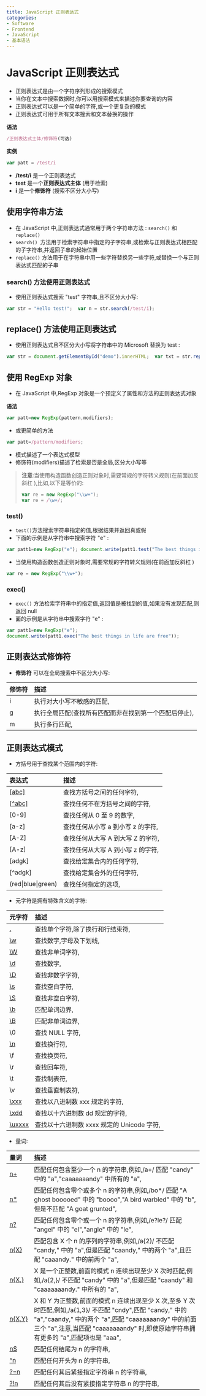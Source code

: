 ```yaml
---
title: JavaScript 正则表达式
categories:
- Software
- Frontend
- JavaScript
- 基本语法
---
```

# JavaScript 正则表达式

- 正则表达式是由一个字符序列形成的搜索模式
- 当你在文本中搜索数据时,你可以用搜索模式来描述你要查询的内容
- 正则表达式可以是一个简单的字符,或一个更复杂的模式
- 正则表达式可用于所有文本搜索和文本替换的操作

**语法**

```js
/正则表达式主体/修饰符(可选)
```

**实例**

```js
var patt = /test/i
```

- **/test/i** 是一个正则表达式
- **test** 是一个**正则表达式主体** (用于检索)
- **i** 是一个**修饰符** (搜索不区分大小写)

## 使用字符串方法

- 在 JavaScript 中,正则表达式通常用于两个字符串方法 : `search()` 和 `replace()`
- `search() `方法用于检索字符串中指定的子字符串,或检索与正则表达式相匹配的子字符串,并返回子串的起始位置
- `replace()` 方法用于在字符串中用一些字符替换另一些字符,或替换一个与正则表达式匹配的子串

### search() 方法使用正则表达式

- 使用正则表达式搜索 "test" 字符串,且不区分大小写:

```js
var str = "Hello test!";  var n = str.search(/test/i);
```

## replace() 方法使用正则表达式

- 使用正则表达式且不区分大小写将字符串中的 Microsoft 替换为 test :

```js
var str = document.getElementById("demo").innerHTML;  var txt = str.replace(/microsoft/i,"test");
```

## 使用 RegExp 对象

- 在 JavaScript 中,RegExp 对象是一个预定义了属性和方法的正则表达式对象

**语法**

```js
var patt=new RegExp(pattern,modifiers);
```

- 或更简单的方法

```js
var patt=/pattern/modifiers;
```

- 模式描述了一个表达式模型
- 修饰符(modifiers)描述了检索是否是全局,区分大小写等

> **注意**:当使用构造函数创造正则对象时,需要常规的字符转义规则(在前面加反斜杠 \),比如,以下是等价的:
>
> ```js
> var re = new RegExp("\\w+");
> var re = /\w+/;
> ```

### test()

- `test()`方法搜索字符串指定的值,根据结果并返回真或假
- 下面的示例是从字符串中搜索字符 "e" :

```js
var patt1=new RegExp("e"); document.write(patt1.test("The best things in life are free"));
```

- 当使用构造函数创造正则对象时,需要常规的字符转义规则(在前面加反斜杠 \)

```js
var re = new RegExp("\\w+");
```

### exec()

- `exec()` 方法检索字符串中的指定值,返回值是被找到的值,如果没有发现匹配,则返回 null
- 面的示例是从字符串中搜索字符 "e" :

```js
var patt1=new RegExp("e");
document.write(patt1.exec("The best things in life are free"));
```

## 正则表达式修饰符

- **修饰符** 可以在全局搜索中不区分大小写:

| 修饰符 | 描述                                                     |
| :----- | :------------------------------------------------------- |
| i      | 执行对大小写不敏感的匹配,                               |
| g      | 执行全局匹配(查找所有匹配而非在找到第一个匹配后停止), |
| m      | 执行多行匹配,                                           |

## 正则表达式模式

- 方括号用于查找某个范围内的字符:

| 表达式                                                       | 描述                               |
| :----------------------------------------------------------- | :--------------------------------- |
| [[abc\]](https://www.runoob.com/jsref/jsref-regexp-charset.html) | 查找方括号之间的任何字符,         |
| [[^abc\]](https://www.runoob.com/jsref/jsref-regexp-charset-not.html) | 查找任何不在方括号之间的字符,     |
| [0-9]                                                        | 查找任何从 0 至 9 的数字,         |
| [a-z]                                                        | 查找任何从小写 a 到小写 z 的字符, |
| [A-Z]                                                        | 查找任何从大写 A 到大写 Z 的字符, |
| [A-z]                                                        | 查找任何从大写 A 到小写 z 的字符, |
| [adgk]                                                       | 查找给定集合内的任何字符,         |
| [^adgk]                                                      | 查找给定集合外的任何字符,         |
| (red\|blue\|green)                                           | 查找任何指定的选项,               |

- 元字符是拥有特殊含义的字符:

| 元字符                                                       | 描述                                        |
| :----------------------------------------------------------- | :------------------------------------------ |
| [.](https://www.runoob.com/jsref/jsref-regexp-dot.html)      | 查找单个字符,除了换行和行结束符,          |
| [\w](https://www.runoob.com/jsref/jsref-regexp-wordchar.html) | 查找数字,字母及下划线,                    |
| [\W](https://www.runoob.com/jsref/jsref-regexp-wordchar-non.html) | 查找非单词字符,                            |
| [\d](https://www.runoob.com/jsref/jsref-regexp-digit.html)   | 查找数字,                                  |
| [\D](https://www.runoob.com/jsref/jsref-regexp-digit-non.html) | 查找非数字字符,                            |
| [\s](https://www.runoob.com/jsref/jsref-regexp-whitespace.html) | 查找空白字符,                              |
| [\S](https://www.runoob.com/jsref/jsref-regexp-whitespace-non.html) | 查找非空白字符,                            |
| [\b](https://www.runoob.com/jsref/jsref-regexp-begin.html)   | 匹配单词边界,                              |
| [\B](https://www.runoob.com/jsref/jsref-regexp-begin-not.html) | 匹配非单词边界,                            |
| \0                                                           | 查找 NULL 字符,                            |
| [\n](https://www.runoob.com/jsref/jsref-regexp-newline.html) | 查找换行符,                                |
| \f                                                           | 查找换页符,                                |
| \r                                                           | 查找回车符,                                |
| \t                                                           | 查找制表符,                                |
| \v                                                           | 查找垂直制表符,                            |
| [\xxx](https://www.runoob.com/jsref/jsref-regexp-octal.html) | 查找以八进制数 xxx 规定的字符,             |
| [\xdd](https://www.runoob.com/jsref/jsref-regexp-hex.html)   | 查找以十六进制数 dd 规定的字符,            |
| [\uxxxx](https://www.runoob.com/jsref/jsref-regexp-unicode-hex.html) | 查找以十六进制数 xxxx 规定的 Unicode 字符, |

- 量词:

| 量词                                                         | 描述                                                         |
| :----------------------------------------------------------- | :----------------------------------------------------------- |
| [n+](https://www.runoob.com/jsref/jsref-regexp-onemore.html) | 匹配任何包含至少一个 n 的字符串,例如,/a+/ 匹配 "candy" 中的 "a","caaaaaaandy" 中所有的 "a", |
| [n*](https://www.runoob.com/jsref/jsref-regexp-zeromore.html) | 匹配任何包含零个或多个 n 的字符串,例如,/bo*/ 匹配 "A ghost booooed" 中的 "boooo","A bird warbled" 中的 "b",但是不匹配 "A goat grunted", |
| [n?](https://www.runoob.com/jsref/jsref-regexp-zeroone.html) | 匹配任何包含零个或一个 n 的字符串,例如,/e?le?/ 匹配 "angel" 中的 "el","angle" 中的 "le", |
| [n{X}](https://www.runoob.com/jsref/jsref-regexp-nx.html)    | 匹配包含 X 个 n 的序列的字符串,例如,/a{2}/ 不匹配 "candy," 中的 "a",但是匹配 "caandy," 中的两个 "a",且匹配 "caaandy." 中的前两个 "a", |
| [n{X,}](https://www.runoob.com/jsref/jsref-regexp-nxcomma.html) | X 是一个正整数,前面的模式 n 连续出现至少 X 次时匹配,例如,/a{2,}/ 不匹配 "candy" 中的 "a",但是匹配 "caandy" 和 "caaaaaaandy." 中所有的 "a", |
| [n{X,Y}](https://www.runoob.com/jsref/jsref-regexp-nxy.html) | X 和 Y 为正整数,前面的模式 n 连续出现至少 X 次,至多 Y 次时匹配,例如,/a{1,3}/ 不匹配 "cndy",匹配 "candy," 中的 "a","caandy," 中的两个 "a",匹配 "caaaaaaandy" 中的前面三个 "a",注意,当匹配 "caaaaaaandy" 时,即使原始字符串拥有更多的 "a",匹配项也是 "aaa", |
| [n$](https://www.runoob.com/jsref/jsref-regexp-ndollar.html) | 匹配任何结尾为 n 的字符串,                                  |
| [^n](https://www.runoob.com/jsref/jsref-regexp-ncaret.html)  | 匹配任何开头为 n 的字符串,                                  |
| [?=n](https://www.runoob.com/jsref/jsref-regexp-nfollow.html) | 匹配任何其后紧接指定字符串 n 的字符串,                      |
| [?!n](https://www.runoob.com/jsref/jsref-regexp-nfollow-not.html) | 匹配任何其后没有紧接指定字符串 n 的字符串,                  |
